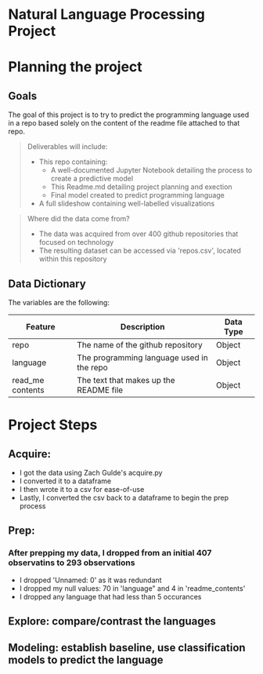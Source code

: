 
# **Natural Language Processing Project**

# **Planning the project**
## Goals
The goal of this project is to try to predict the programming language used in a repo based solely on the content of the readme file attached to that repo.

>Deliverables will include:
> - This repo containing: 
>   - A well-documented Jupyter Notebook detailing the process to create a predictive model
>   - This Readme.md detailing project planning and exection
>   - Final model created to predict programming language
> - A full slideshow containing well-labelled visualizations
 
>Where did the data come from?
> - The data was acquired from over 400 github repositories that focused on technology
> - The resulting dataset can be accessed via 'repos.csv', located within this repository

## Data Dictionary

The variables are the following:

| Feature           | Description                                     | Data Type 
|-------------------|-------------------------------------------------|------------
| repo              | The name of the github repository               | Object    
| language          | The programming language used in the repo       | Object     
| read_me contents  | The text that makes up the README file          | Object  


# **Project Steps**

## Acquire: 
- I got the data using Zach Gulde's acquire.py 
- I converted it to a dataframe
- I then wrote it to a csv for ease-of-use
- Lastly, I converted the csv back to a dataframe to begin the prep process

## Prep: 
### After prepping my data, I dropped from an initial 407 observatins to 293 observations
- I dropped 'Unnamed: 0' as it was redundant
- I dropped my null values: 70 in 'language" and 4 in 'readme_contents'
- I dropped any language that had less than 5 occurances

## Explore: compare/contrast the languages





## Modeling: establish baseline, use classification models to predict the language